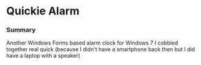 # Quickie Alarm

### Summary

Another Windows Forms based alarm clock for Windows 7 I cobbled together real quick (because I didn't have a smartphone back then but I did have a laptop with a speaker)
